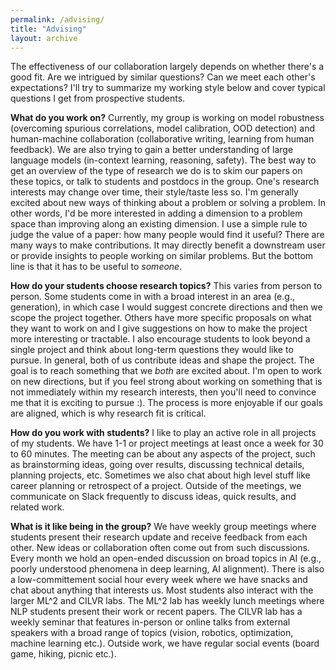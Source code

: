 ```yaml
---
permalink: /advising/
title: "Advising"
layout: archive
---
```


The effectiveness of our collaboration largely depends on whether there's a good fit. Are we intrigued by similar questions? Can we meet each other's expectations?
I'll try to summarize my working style below and cover typical questions I get from prospective students.

**What do you work on?**
Currently, my group is working on model robustness (overcoming spurious correlations, model calibration, OOD detection) and human-machine collaboration (collaborative writing, learning from human feedback).
We are also trying to gain a better understanding of large language models (in-context learning, reasoning, safety).
The best way to get an overview of the type of research we do is to skim our papers on these topics, or talk to students and postdocs in the group.
One's research interests may change over time, their style/taste less so.
I'm generally excited about new ways of thinking about a problem or solving a problem. In other words, I'd be more interested in adding a dimension to a problem space than improving along an existing dimension.
I use a simple rule to judge the value of a paper: how many people would find it useful?
There are many ways to make contributions. It may directly benefit a downstream user or provide insights to people working on similar problems.
But the bottom line is that it has to be useful to *someone*.

**How do your students choose research topics?**
This varies from person to person. Some students come in with a broad interest in an area (e.g., generation), in which case I would suggest concrete directions and then we scope the project together.
Others have more specific proposals on what they want to work on
and I give suggestions on how to make the project more interesting or tractable.
I also encourage students to look beyond a single project and think about long-term questions they would like to pursue.
In general, both of us contribute ideas and shape the project.
The goal is to reach something that we *both* are excited about.
I'm open to work on new directions, but 
if you feel strong about working on something that is not immediately within my research interests,
then you'll need to convince me that it is exciting to pursue :).
The process is more enjoyable if our goals are aligned,
which is why research fit is critical.

**How do you work with students?**
I like to play an active role in all projects of my students.
We have 1-1 or project meetings at least once a week for 30 to 60 minutes.
The meeting can be about any aspects of the project,
such as brainstorming ideas, going over results, discussing technical details, planning projects, etc.
Sometimes we also chat about high level stuff like career planning or retrospect of a project.
Outside of the meetings, we communicate on Slack frequently to discuss ideas, quick results, and related work.

**What is it like being in the group?**
We have weekly group meetings where students present their research update and receive feedback from each other.
New ideas or collaboration often come out from such discussions.
Every month we hold an open-ended discussion on broad topics in AI (e.g., poorly understood phenomena in deep learning, AI alignment).
There is also a low-committement social hour every week where we have snacks and chat about anything that interests us.
Most students also interact with the larger ML^2 and CILVR labs.
The ML^2 lab has weekly lunch meetings where NLP students present their work or recent papers.
The CILVR lab has a weekly seminar that features in-person or online talks from external speakers with a broad range of topics (vision, robotics, optimization, machine learning etc.).
Outside work, we have regular social events (board game, hiking, picnic etc.).
